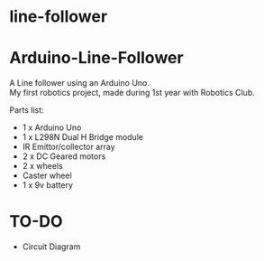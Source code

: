 # line-follower

Arduino-Line-Follower
=====================

A Line follower using an Arduino Uno.</br>
My first robotics project, made during 1st year with Robotics Club.</br>

Parts list:</br>

<ul>
  <li>1 x Arduino Uno</li>
  <li>1 x L298N Dual H Bridge module</li>
  <li>IR Emittor/collector array</li>
  <li>2 x DC Geared motors</li>
  <li>2 x wheels</li>
  <li>Caster wheel</li>
  <li>1 x 9v battery</li>
</ul>

# TO-DO
<ul>
  <li>Circuit Diagram</li>
</ul>